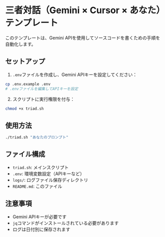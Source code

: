 # 三者対話（Gemini × Cursor × あなた）テンプレート

このテンプレートは、Gemini APIを使用してソースコードを書くための手順を自動化します。

## セットアップ

1. `.env`ファイルを作成し、Gemini APIキーを設定してください：
```bash
cp .env.example .env
# .envファイルを編集してAPIキーを設定
```

2. スクリプトに実行権限を付与：
```bash
chmod +x triad.sh
```

## 使用方法

```bash
./triad.sh "あなたのプロンプト"
```

## ファイル構成

- `triad.sh`: メインスクリプト
- `.env`: 環境変数設定（APIキーなど）
- `logs/`: ログファイル保存ディレクトリ
- `README.md`: このファイル

## 注意事項

- Gemini APIキーが必要です
- `jq`コマンドがインストールされている必要があります
- ログは日付別に保存されます
